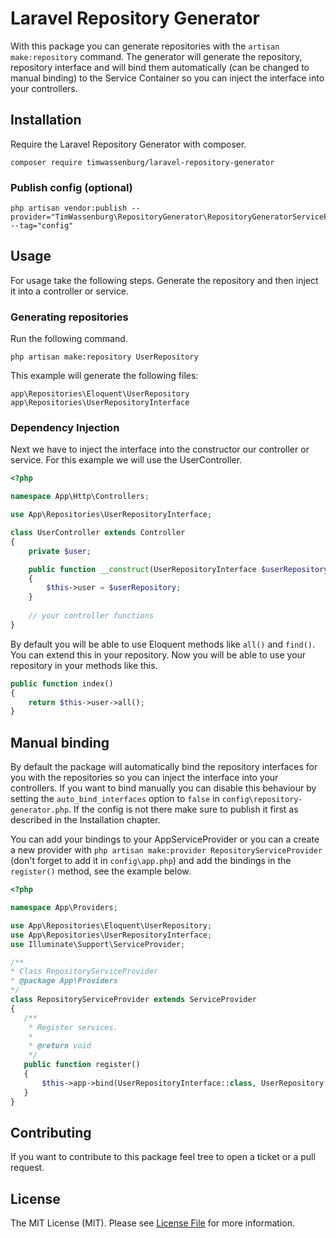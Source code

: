 # Laravel Repository Generator
With this package you can generate repositories with the ```artisan make:repository``` command. 
The generator will generate the repository, repository interface and will bind them automatically (can be changed to 
manual binding) to the Service Container so you can inject the interface into your controllers.

## Installation
Require the Laravel Repository Generator with composer.
```
composer require timwassenburg/laravel-repository-generator
```

### Publish config (optional)
```
php artisan vendor:publish --provider="TimWassenburg\RepositoryGenerator\RepositoryGeneratorServiceProvider" --tag="config"
```

## Usage
For usage take the following steps. Generate the repository and then inject it into a controller or service.

### Generating repositories
Run the following command.
```
php artisan make:repository UserRepository
```
This example will generate the following files:
```
app\Repositories\Eloquent\UserRepository
app\Repositories\UserRepositoryInterface
```

### Dependency Injection
Next we have to inject the interface into the constructor our controller or service. For this example we will use the UserController.
```php
<?php

namespace App\Http\Controllers;

use App\Repositories\UserRepositoryInterface;

class UserController extends Controller
{
    private $user;

    public function __construct(UserRepositoryInterface $userRepository)
    {
        $this->user = $userRepository;
    }
    
    // your controller functions
}
```

By default you will be able to use Eloquent methods like ```all()``` and ```find()```.
You can extend this in your repository. Now you will be able to use your repository 
in your methods like this.
```php
public function index()
{
    return $this->user->all();
}
```
## Manual binding
By default the package will automatically bind the repository interfaces for you with the repositories so you can
inject the interface into your controllers. If you want to bind manually you can disable
this behaviour by setting the ```auto_bind_interfaces``` option to ```false``` in ```config\repository-generator.php```.
If the config is not there make sure to publish it first as described in the Installation chapter.

You can add your bindings to your AppServiceProvider or 
you can a create a new provider with ```php artisan make:provider RepositoryServiceProvider```
(don't forget to add it in ```config\app.php```) and add the bindings in the ```register()``` method, see the example below.

```php
<?php 

namespace App\Providers; 

use App\Repositories\Eloquent\UserRepository;
use App\Repositories\UserRepositoryInterface;
use Illuminate\Support\ServiceProvider; 

/** 
* Class RepositoryServiceProvider 
* @package App\Providers 
*/ 
class RepositoryServiceProvider extends ServiceProvider 
{ 
   /** 
    * Register services. 
    * 
    * @return void  
    */ 
   public function register() 
   { 
       $this->app->bind(UserRepositoryInterface::class, UserRepository::class);
   }
}
```

## Contributing
If you want to contribute to this package feel tree to open a ticket or a pull request.

## License
The MIT License (MIT). Please see [License File](LICENSE.md) for more information.
